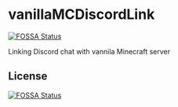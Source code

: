 # vanillaMCDiscordLink
[![FOSSA Status](https://app.fossa.io/api/projects/git%2Bgithub.com%2Fangeloanan%2FvanillaMCDiscordLink.svg?type=shield)](https://app.fossa.io/projects/git%2Bgithub.com%2Fangeloanan%2FvanillaMCDiscordLink?ref=badge_shield)

Linking Discord chat with vannila Minecraft server


## License
[![FOSSA Status](https://app.fossa.io/api/projects/git%2Bgithub.com%2Fangeloanan%2FvanillaMCDiscordLink.svg?type=large)](https://app.fossa.io/projects/git%2Bgithub.com%2Fangeloanan%2FvanillaMCDiscordLink?ref=badge_large)